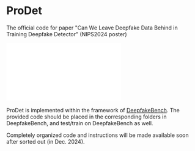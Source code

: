 # ProDet
The official code for paper "Can We Leave Deepfake Data Behind in Training Deepfake Detector" (NIPS2024 poster)

![main_archi.pdf](./main_archi.pdf)

ProDet is implemented within the framework of [DeepfakeBench](https://github.com/SCLBD/DeepfakeBench). The provided code should be placed in the corresponding folders in DeepfakeBench, and test/train on DeepfakeBench as well.

Completely organized code and instructions will be made available soon after sorted out (in Dec. 2024). 
